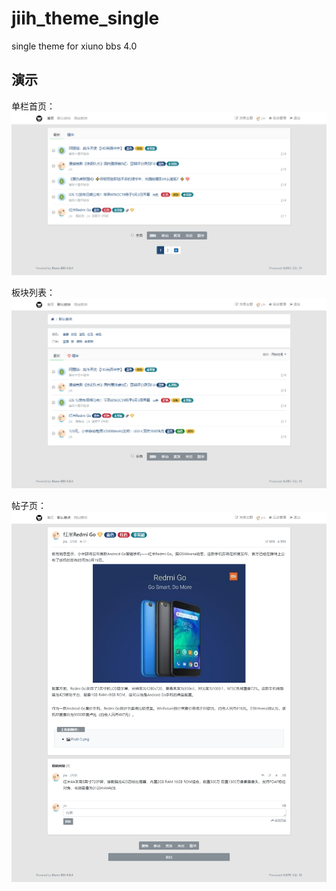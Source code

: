 # jiih_theme_single
single theme for xiuno bbs 4.0

## 演示

单栏首页：
![image](https://raw.githubusercontent.com/jiix/jiih_theme_single/master/screenshot.png)

板块列表：
![1057402836](https://raw.githubusercontent.com/jiix/jiih_theme_single/master/screenshot2.png)

帖子页：
![image](https://raw.githubusercontent.com/jiix/jiih_theme_single/master/screenshot3.png)